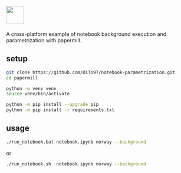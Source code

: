 # <a href="https://github.com/nteract/papermill"><img src="https://media.githubusercontent.com/media/nteract/logos/master/nteract_papermill/exports/images/png/papermill_logo_wide.png" height="48px" /></a>

A cross-platform example of notebook background execution and parametrization with papermill.

## setup

```sh
git clone https://github.com/DiTo97/notebook-parametrization.git
cd papermill
```

```sh
python -m venv venv
source venv/bin/activate
```

```sh
python -m pip install --upgrade pip
python -m pip install -r requirements.txt
```

## usage

```cmd
./run_notebook.bat notebook.ipynb norway --background
```

or

```sh
./run_notebook.sh  notebook.ipynb norway --background
```
